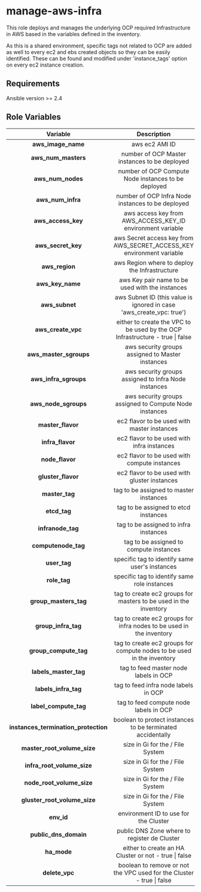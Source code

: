 manage-aws-infra
================

This role deploys and manages the underlying OCP required Infrastructure in AWS based in the variables defined in the inventory.

As this is a shared environment, specific tags not related to OCP are added as well to every ec2 and ebs created objects so they can be easily identified. These can be found and modified under 'instance_tags' option on every ec2 instance creation.

Requirements
------------

Ansible version >= 2.4

Role Variables
--------------

| Variable        | Description                           |
|:---------------:|:-------------------------------------:|
|**aws_image_name**| aws ec2 AMI ID
|**aws_num_masters**| number of OCP Master instances to be deployed
|**aws_num_nodes**| number of OCP Compute Node instances to be deployed
|**aws_num_infra**| number of OCP Infra Node instances to be deployed
|**aws_access_key**| aws access key from AWS_ACCESS_KEY_ID environment variable
|**aws_secret_key**| aws Secret access key from AWS_SECRET_ACCESS_KEY environment variable
|**aws_region**| aws Region where to deploy the Infrastructure
|**aws_key_name**| aws Key pair name to be used with the instances
|**aws_subnet**| aws Subnet ID (this value is ignored in case 'aws_create_vpc: true')
|**aws_create_vpc**| either to create the VPC to be used by the OCP Infrastructure &#45; true &#124; false
|**aws_master_sgroups**| aws security groups assigned to Master instances
|**aws_infra_sgroups**| aws security groups assigned to Infra Node instances
|**aws_node_sgroups**| aws security groups assigned to Compute Node instances
|**master_flavor**| ec2 flavor to be used with master instances
|**infra_flavor**| ec2 flavor to be used with infra instances
|**node_flavor**| ec2 flavor to be used with compute instances
|**gluster_flavor**| ec2 flavor to be used with gluster instances
|**master_tag**| tag to be assigned to master instances
|**etcd_tag**| tag to be assigned to etcd instances
|**infranode_tag**| tag to be assigned to infra instances
|**computenode_tag**| tag to be assigned to compute instances
|**user_tag**| specific tag to identify same user's instances
|**role_tag**| specific tag to identify same role instances
|**group_masters_tag**| tag to create ec2 groups for masters to be used in the inventory
|**group_infra_tag**| tag to create ec2 groups for infra nodes to be used in the inventory
|**group_compute_tag**| tag to create ec2 groups for compute nodes to be used in the inventory
|**labels_master_tag**| tag to feed master node labels in OCP
|**labels_infra_tag**| tag to feed infra node labels in OCP
|**label_compute_tag**| tag to feed compute node labels in OCP
|**instances_termination_protection**| boolean to protect instances to be terminated accidentally
|**master_root_volume_size**| size in Gi for the / File System
|**infra_root_volume_size**| size in Gi for the / File System
|**node_root_volume_size**| size in Gi for the / File System
|**gluster_root_volume_size**| size in Gi for the / File System
|**env_id**| environment ID to use for the Cluster
|**public_dns_domain**| public DNS Zone where to register de Cluster
|**ha_mode**| either to create an HA Cluster or not &#45; true &#124; false
|**delete_vpc**| boolean to remove or not the VPC used for the Cluster &#45; true &#124; false|

